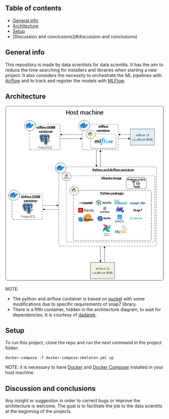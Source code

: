 ## Table of contents
* [General info](#general-info)
* [Architecture](#architecture)
* [Setup](#setup)
* [Discussion and conclusions](#discussion and conclusions)

## General info
This repository is made by data scientists for data scientits. It has the aim to reduce the time searching for installers and libraries when starting a new project. It also considers the necessity to orchestrate the ML pipelines with [Airflow](https://github.com/apache/airflow) and to track and register the models with [MLFlow](https://github.com/mlflow/mlflow).
	
## Architecture

![alt text](https://github.com/JCirera/MLproject-skeleton/blob/main/Architecture.jpg?raw=true)

NOTE: 
* The python and airflow container is based on [puckel](https://github.com/puckel/docker-airflow) with some modifications due to specific requirements of snap7 library.
* There is a fifth container, hidden in the architecture diagram, to wait for dependencies. It is courtesy of [dadarek](https://github.com/dadarek/docker-wait-for-dependencies).
	
## Setup
To run this project, clone the repo and run the next command in the project folder:

```
docker-compose -f docker-compose-skeleton.yml up
```
NOTE: it is necessary to have [Docker](https://github.com/docker) and [Docker Compose](https://github.com/docker/compose) installed in your host machine.

## Discussion and conclusions
Any insight or suggestion in order to correct bugs or improve the architecture is welcome. The goal is to facilitate the job to the data scientits at the beginning of the projects.
